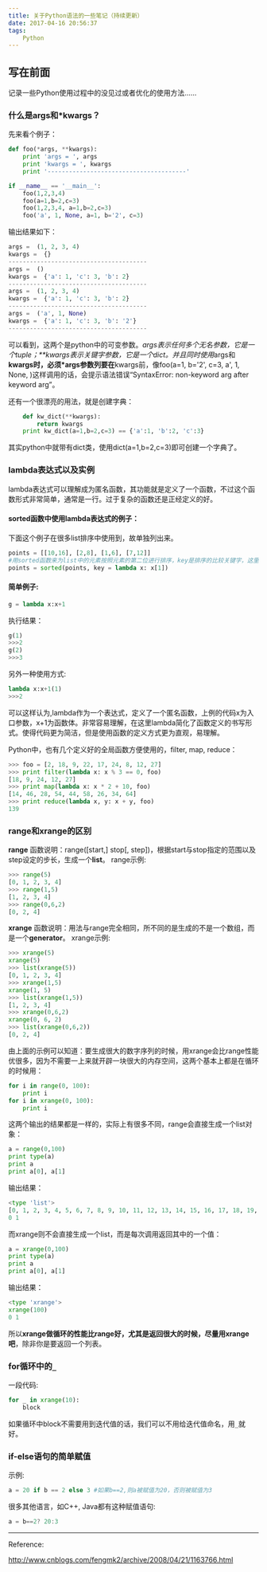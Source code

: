 ```yaml
---
title: 关于Python语法的一些笔记（持续更新）
date: 2017-04-16 20:56:37
tags:
	Python
---
```


## 写在前面

记录一些Python使用过程中的没见过或者优化的使用方法……

### 什么是**args和***kwargs？

先来看个例子：

```python
def foo(*args, **kwargs):
    print 'args = ', args
    print 'kwargs = ', kwargs
    print '---------------------------------------'

if __name__ == '__main__':
    foo(1,2,3,4)
    foo(a=1,b=2,c=3)
    foo(1,2,3,4, a=1,b=2,c=3)
    foo('a', 1, None, a=1, b='2', c=3)
```
<!-- more -->
输出结果如下：
```python
args =  (1, 2, 3, 4) 
kwargs =  {} 
--------------------------------------- 
args =  () 
kwargs =  {'a': 1, 'c': 3, 'b': 2} 
--------------------------------------- 
args =  (1, 2, 3, 4) 
kwargs =  {'a': 1, 'c': 3, 'b': 2} 
--------------------------------------- 
args =  ('a', 1, None) 
kwargs =  {'a': 1, 'c': 3, 'b': '2'} 
---------------------------------------
```

可以看到，这两个是python中的可变参数。*args表示任何多个无名参数，它是一个tuple；**kwargs表示关键字参数，它是一个dict。并且同时使用*args和**kwargs时，必须*args参数列要在**kwargs前，像foo(a=1, b='2', c=3, a', 1, None, )这样调用的话，会提示语法错误“SyntaxError: non-keyword arg after keyword arg”。

 还有一个很漂亮的用法，就是创建字典：
```python
    def kw_dict(**kwargs):
        return kwargs
    print kw_dict(a=1,b=2,c=3) == {'a':1, 'b':2, 'c':3}
```
其实python中就带有dict类，使用dict(a=1,b=2,c=3)即可创建一个字典了。

### lambda表达式以及实例

lambda表达式可以理解成为匿名函数，其功能就是定义了一个函数，不过这个函数形式非常简单，通常是一行。过于复杂的函数还是正经定义的好。

#### sorted函数中使用lambda表达式的例子：

下面这个例子在很多list排序中使用到，故单独列出来。

```python
points = [[10,16], [2,8], [1,6], [7,12]]
#用sorted函数来为list中的元素按照元素的第二位进行排序，key是排序的比较关键字，这里通过lambda表达式来给出关键字。
points = sorted(points, key = lambda x: x[1])
```


#### 简单例子:
```python
g = lambda x:x+1
```
执行结果：
```python
g(1)
>>>2
g(2)
>>>3
```
另外一种使用方式:
```python
lambda x:x+1(1)
>>>2
```
可以这样认为,lambda作为一个表达式，定义了一个匿名函数，上例的代码x为入口参数，x+1为函数体。非常容易理解，在这里lambda简化了函数定义的书写形式。使得代码更为简洁，但是使用函数的定义方式更为直观，易理解。

Python中，也有几个定义好的全局函数方便使用的，filter, map, reduce：
```python
>>> foo = [2, 18, 9, 22, 17, 24, 8, 12, 27]
>>> print filter(lambda x: x % 3 == 0, foo)
[18, 9, 24, 12, 27]
>>> print map(lambda x: x * 2 + 10, foo)
[14, 46, 28, 54, 44, 58, 26, 34, 64]
>>> print reduce(lambda x, y: x + y, foo)
139
```

### range和xrange的区别

**range**
    函数说明：range([start,] stop[, step])，根据start与stop指定的范围以及step设定的步长，生成一个**list**。
range示例: 
```python
>>> range(5) 
[0, 1, 2, 3, 4] 
>>> range(1,5) 
[1, 2, 3, 4] 
>>> range(0,6,2)
[0, 2, 4]
```

**xrange**
    函数说明：用法与range完全相同，所不同的是生成的不是一个数组，而是一个**generator**。
xrange示例: 
```python
>>> xrange(5)
xrange(5)
>>> list(xrange(5))
[0, 1, 2, 3, 4]
>>> xrange(1,5)
xrange(1, 5)
>>> list(xrange(1,5))
[1, 2, 3, 4]
>>> xrange(0,6,2)
xrange(0, 6, 2)
>>> list(xrange(0,6,2))
[0, 2, 4]
```
由上面的示例可以知道：要生成很大的数字序列的时候，用xrange会比range性能优很多，因为不需要一上来就开辟一块很大的内存空间，这两个基本上都是在循环的时候用：

```python
for i in range(0, 100): 
	print i 
for i in xrange(0, 100): 
	print i 
```

这两个输出的结果都是一样的，实际上有很多不同，range会直接生成一个list对象：
```python
a = range(0,100) 
print type(a) 
print a 
print a[0], a[1] 
```
输出结果：
```python
<type 'list'>
[0, 1, 2, 3, 4, 5, 6, 7, 8, 9, 10, 11, 12, 13, 14, 15, 16, 17, 18, 19, 20, 21, 22, 23, 24, 25, 26, 27, 28, 29, 30, 31, 32, 33, 34, 35, 36, 37, 38, 39, 40, 41, 42, 43, 44, 45, 46, 47, 48, 49, 50, 51, 52, 53, 54, 55, 56, 57, 58, 59, 60, 61, 62, 63, 64, 65, 66, 67, 68, 69, 70, 71, 72, 73, 74, 75, 76, 77, 78, 79, 80, 81, 82, 83, 84, 85, 86, 87, 88, 89, 90, 91, 92, 93, 94, 95, 96, 97, 98, 99]
0 1
```

而xrange则不会直接生成一个list，而是每次调用返回其中的一个值：
```python
a = xrange(0,100) 
print type(a) 
print a 
print a[0], a[1] 
```
输出结果：
```python
<type 'xrange'>
xrange(100)
0 1
```

所以**xrange做循环的性能比range好，尤其是返回很大的时候，尽量用xrange吧**，除非你是要返回一个列表。

### for循环中的`_`

一段代码:
```python
for _ in xrange(10):
	block
```
如果循环中block不需要用到迭代值的话，我们可以不用给迭代值命名，用`_`就好。

### if-else语句的简单赋值
示例:
```python
a = 20 if b == 2 else 3 #如果b==2,则a被赋值为20，否则被赋值为3
```
很多其他语言，如C++, Java都有这种赋值语句:
```c
a = b==2? 20:3
```

---
Reference:

http://www.cnblogs.com/fengmk2/archive/2008/04/21/1163766.html
